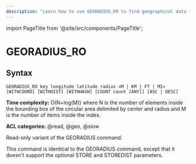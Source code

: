 ```yaml
---
description: "Learn how to use GEORADIUS_RO to find geographical data in your Dragonfly database by defining latitude and longitude."
---
```


import PageTitle from '@site/src/components/PageTitle';

# GEORADIUS_RO
 
<PageTitle title="GEORADIUS_RO Command (Documentation) | Dragonfly" />

## Syntax

    GEORADIUS_RO key longitude latitude radius <M | KM | FT | MI> [WITHCOORD] [WITHDIST] [WITHHASH] [COUNT count [ANY]] [ASC | DESC]

**Time complexity:** O(N+log(M)) where N is the number of elements inside the bounding box of the circular area delimited by center and radius and M is the number of items inside the index.

**ACL categories:** @read, @geo, @slow

Read-only variant of the GEORADIUS command.

This command is identical to the GEORADIUS command, except that it doesn't support the optional STORE and STOREDIST parameters.